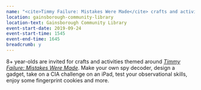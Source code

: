 ```yaml
---
name: "<cite>Timmy Failure: Mistakes Were Made</cite> crafts and activities for ages 8+"
location: gainsborough-community-library
location-text: Gainsborough Community Library
event-start-date: 2019-09-24
event-start-time: 1545
event-end-time: 1645
breadcrumb: y
---
```


8+ year-olds are invited for crafts and activities themed around [<cite>Timmy Failure: Mistakes Were Made</cite>](https://suffolk.spydus.co.uk/cgi-bin/spydus.exe/ENQ/OPAC/BIBENQ?BRN=2559384). Make your own spy decoder, design a gadget, take on a CIA challenge on an iPad, test your observational skills, enjoy some fingerprint cookies and more.
